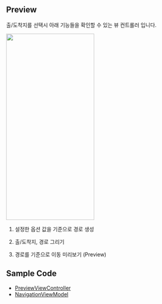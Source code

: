 ## Preview

출/도착지를 선택시 아래 기능들을 확인할 수 있는 뷰 컨트롤러 입니다.

<img src="sample_navigation_preview.gif" width="236.5" height="500" />


1. 설정한 옵션 값을 기준으로 경로 생성

2. 출/도착지, 경로 그리기

3. 경로를 기준으로 이동 미리보기 (Preview)



## Sample Code

- [PreviewViewController](./PreviewViewController.swift)
- [NavigationViewModel](./NavigationViewModel.swift)

